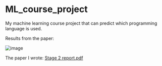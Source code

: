 # ML_course_project
My machine learning course project that can predict which programming language is used. 

Results from the paper:

![image](https://github.com/rantalaofficial/ML_course_project/assets/33716618/bc07f4d0-2a8f-489a-9dbc-ac43fffec9f9)

The paper I wrote: 
[Stage 2 report.pdf](https://github.com/rantalaofficial/ML_course_project/files/13214669/Stage.2.report.pdf)
